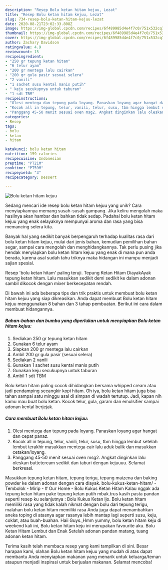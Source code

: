 ```yaml
---
description: "Resep Bolu ketan hitam kejuu, Lezat"
title: "Resep Bolu ketan hitam kejuu, Lezat"
slug: 734-resep-bolu-ketan-hitam-kejuu-lezat
date: 2020-08-21T23:02:33.808Z
image: https://img-global.cpcdn.com/recipes/6f489985d4e4f7c0/751x532cq70/bolu-ketan-hitam-kejuu-foto-resep-utama.jpg
thumbnail: https://img-global.cpcdn.com/recipes/6f489985d4e4f7c0/751x532cq70/bolu-ketan-hitam-kejuu-foto-resep-utama.jpg
cover: https://img-global.cpcdn.com/recipes/6f489985d4e4f7c0/751x532cq70/bolu-ketan-hitam-kejuu-foto-resep-utama.jpg
author: Zachary Davidson
ratingvalue: 4.9
reviewcount: 15
recipeingredient:
- "250 gr tepung ketan hitam"
- "6 telur ayam"
- "200 gr mentega lalu cairkan"
- "200 gr gula pasir sesuai selera"
- "2 vanili"
- "1 sachet susu kental manis putih"
- " keju secukupnya untuk taburan"
- "1 sdt TBM"
recipeinstructions:
- "Olesi mentega dan tepung pada loyang. Panaskan loyang agar hangat dan cepat panaz."
- "Kocok all in tepung, telur, vanili, telur, susu, tbm hingga lembut setelah lembut terakhir masukkan mentega cair lalu aduk balik dan masukkan cetakan/loyang."
- "Panggang 45-50 menit sesuai oven msg2. Angkat dinginkan lalu oleskan buttetcream sedikit dan taburi dengan kejuuuu. Selamat berkreasi."
categories:
- Resep
tags:
- bolu
- ketan
- hitam

katakunci: bolu ketan hitam 
nutrition: 159 calories
recipecuisine: Indonesian
preptime: "PT21M"
cooktime: "PT59M"
recipeyield: "3"
recipecategory: Dessert

---
```



![Bolu ketan hitam kejuu](https://img-global.cpcdn.com/recipes/6f489985d4e4f7c0/751x532cq70/bolu-ketan-hitam-kejuu-foto-resep-utama.jpg)

Sedang mencari ide resep bolu ketan hitam kejuu yang unik? Cara menyiapkannya memang susah-susah gampang. Jika keliru mengolah maka hasilnya akan hambar dan bahkan tidak sedap. Padahal bolu ketan hitam kejuu yang enak selayaknya mempunyai aroma dan rasa yang bisa memancing selera kita.

Banyak hal yang sedikit banyak berpengaruh terhadap kualitas rasa dari bolu ketan hitam kejuu, mulai dari jenis bahan, kemudian pemilihan bahan segar, sampai cara mengolah dan menghidangkannya. Tak perlu pusing jika hendak menyiapkan bolu ketan hitam kejuu yang enak di mana pun anda berada, karena asal sudah tahu triknya maka hidangan ini mampu menjadi sajian spesial.

Resep &#39;bolu ketan hitam&#39; paling teruji. Tepung Ketan Hitam DiayakAyak tepung ketan hitam. Lalu masukkan sedikit demi sedikit ke dalam adonan sambil dikocok dengan mixer berkecepatan rendah.


Di bawah ini ada beberapa tips dan trik praktis untuk membuat bolu ketan hitam kejuu yang siap dikreasikan. Anda dapat membuat Bolu ketan hitam kejuu menggunakan 8 bahan dan 3 tahap pembuatan. Berikut ini cara dalam membuat hidangannya.

<!--inarticleads1-->

##### Bahan-bahan dan bumbu yang diperlukan untuk menyiapkan Bolu ketan hitam kejuu:

1. Sediakan 250 gr tepung ketan hitam
1. Gunakan 6 telur ayam
1. Siapkan 200 gr mentega lalu cairkan
1. Ambil 200 gr gula pasir (sesuai selera)
1. Sediakan 2 vanili
1. Gunakan 1 sachet susu kental manis putih
1. Gunakan  keju secukupnya untuk taburan
1. Ambil 1 sdt TBM


Bolu ketan hitam paling cocok dihidangkan bersama whipped cream atau jadi pendamping secangkir kopi hitam. Oh iya, bolu ketan hitam juga bisa tahan sampai satu minggu asal di simpan di wadah tertutup. Jadi, kapan nih kamu mau buat bolu ketan. Kocok telur, gula, garam dan emulsifier sampai adonan kental berjejak. 

<!--inarticleads2-->

##### Cara membuat Bolu ketan hitam kejuu:

1. Olesi mentega dan tepung pada loyang. Panaskan loyang agar hangat dan cepat panaz.
1. Kocok all in tepung, telur, vanili, telur, susu, tbm hingga lembut setelah lembut terakhir masukkan mentega cair lalu aduk balik dan masukkan cetakan/loyang.
1. Panggang 45-50 menit sesuai oven msg2. Angkat dinginkan lalu oleskan buttetcream sedikit dan taburi dengan kejuuuu. Selamat berkreasi.


Masukkan tepung ketan hitam, tepung terigu, tepung maizena dan baking powder ke dalam adonan dengan cara diayak. bolu-kukus-ketan-hitam/ - Tembolok - Mirip - # Our Home - Bolu Kukus Ketan Hitam Kalau nggak ada tepung ketan hitam pake tepung ketan putih mbak.trus kasih pasta pandan seperti resep ku selanjutnya : Bolu Kukus Ketan Ijo. Bolu ketan hitam memiliki rasa yang tidak kalah nikmat dengan bolu dari tepung terigu, malahan bolu ketan hitam memiliki rasa Anda juga dapat menambahkan aneka toping di atasnya agar rasanya lebih mantap lagi seperti susu, keju, coklat, atau buah-buahan. Haii Guys.,Hmm yummy, bolu ketan hitam keju di weekend kali ini, Bolu ketan hitam keju ini merupakan favourite aku. Bolu Ketan Hitam Lembut dan Enak Setelah adonan pandan matang, tuang adonan ketan hitam. 

Terima kasih telah membaca resep yang kami tampilkan di sini. Besar harapan kami, olahan Bolu ketan hitam kejuu yang mudah di atas dapat membantu Anda menyiapkan makanan yang menarik untuk keluarga/teman ataupun menjadi inspirasi untuk berjualan makanan. Selamat mencoba!
